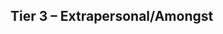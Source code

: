 ## Tier 3 – Extrapersonal/Amongst


<!-- This content is displayed on /concept/concept-tier3.html -->
